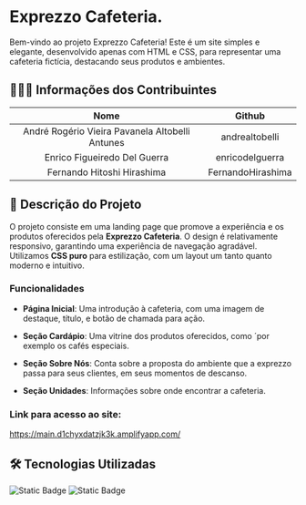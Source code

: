 # Exprezzo Cafeteria.

Bem-vindo ao projeto Exprezzo Cafeteria! Este é um site simples e elegante, desenvolvido apenas com HTML e CSS, para representar uma cafeteria fictícia, destacando seus produtos e ambientes.

## 🧑‍🤝‍🧑 Informações dos Contribuintes

| Nome | Github | 
| :------------: | :------------: |
| André Rogério Vieira Pavanela Altobelli Antunes | andrealtobelli |  
| Enrico Figueiredo Del Guerra | enricodelguerra |  
| Fernando Hitoshi Hirashima | FernandoHirashima |  

## 🚩 Descrição do Projeto

O projeto consiste em uma landing page que promove a experiência e os produtos oferecidos pela **Exprezzo Cafeteria**. O design é relativamente responsivo, garantindo uma experiência de navegação agradável. Utilizamos **CSS puro** para estilização, com um layout um tanto quanto moderno e intuitivo.

### Funcionalidades

- **Página Inicial**: Uma introdução à cafeteria, com uma imagem de destaque, título, e botão de chamada para ação.

- **Seção Cardápio**: Uma vitrine dos produtos oferecidos, como ´por exemplo os cafés especiais.

- **Seção Sobre Nós**: Conta sobre a proposta do ambiente que a exprezzo passa para seus clientes, em seus momentos de descanso.

- **Seção Unidades**: Informações sobre onde encontrar a cafeteria.

### Link para acesso ao site:
https://main.d1chyxdatzjk3k.amplifyapp.com/

## 🛠️ Tecnologias Utilizadas

![Static Badge](https://raw.githubusercontent.com/anaselgarhy/cool-badges/master/svg/dev/languages/html.svg) ![Static Badge](https://raw.githubusercontent.com/anaselgarhy/cool-badges/master/svg/dev/languages/css3.svg) 
